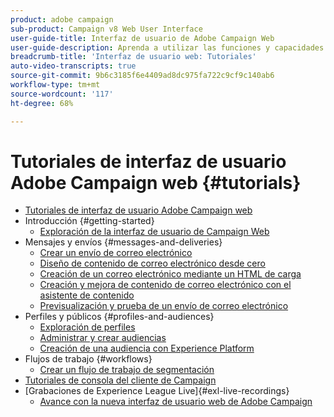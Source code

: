 ```yaml
---
product: adobe campaign
sub-product: Campaign v8 Web User Interface
user-guide-title: Interfaz de usuario de Adobe Campaign Web
user-guide-description: Aprenda a utilizar las funciones y capacidades de la consola del cliente de Adobe Campaign Web.
breadcrumb-title: 'Interfaz de usuario web: Tutoriales'
auto-video-transcripts: true
source-git-commit: 9b6c3185f6e4409ad8dc975fa722c9cf9c140ab6
workflow-type: tm+mt
source-wordcount: '117'
ht-degree: 68%

---
```



# Tutoriales de interfaz de usuario Adobe Campaign web {#tutorials}

+ [Tutoriales de interfaz de usuario Adobe Campaign web](/help/ac-web-learn-main/overview.md)
+ Introducción {#getting-started}
   + [Exploración de la interfaz de usuario de Campaign Web](/help/get-started/explore-the-web-ui.md)
+ Mensajes y envíos {#messages-and-deliveries}
   + [Crear un envío de correo electrónico](/help/deliveries/create-an-email-delivery.md)
   + [Diseño de contenido de correo electrónico desde cero](/help/design-the-delivery/create-email-content-from-scratch.md)
   + [Creación de un correo electrónico mediante un HTML de carga](/help/design-the-delivery/create-an-email-by-uploading-html.md)
   + [Creación y mejora de contenido de correo electrónico con el asistente de contenido](/help/design-the-delivery/create-and-improve-email-content-with-the-content-assistant.md)
   + [Previsualización y prueba de un envío de correo electrónico](/help/deliveries/preview-and-proof-an-email-delivery.md)
+ Perfiles y públicos {#profiles-and-audiences}
   + [Exploración de perfiles](/help/profiles-and-audiences/explore-profiles.md)
   + [Administrar y crear audiencias](/help/profiles-and-audiences/manage-and-build-audiences.md)
   + [Creación de una audiencia con Experience Platform](/help/profiles-and-audiences/create-an-audience-with-experience-platform.md)
+ Flujos de trabajo {#workflows}
   + [Crear un flujo de trabajo de segmentación](/help/workflows/create-a-targeting-workflow.md)
+ [Tutoriales de consola del cliente de Campaign](https://experienceleague.adobe.com/docs/campaign-learn/tutorials/overview.html?lang=es)
+ [Grabaciones de Experience League Live]{#exl-live-recordings}
   + [Avance con la nueva interfaz de usuario web de Adobe Campaign](https://experienceleague.adobe.com/docs/events/experience-league-live-recordings/episodes/exl-live-episode-02-29-24.html)

